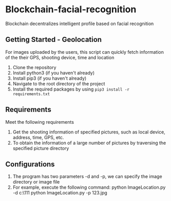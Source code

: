 # Blockchain-facial-recognition
Blockchain decentralizes intelligent profile based on facial recognition


## Getting Started - Geolocation
For images uploaded by the users, this script can quickly fetch information of the their GPS, shooting device, time and location

1. Clone the repository
2. Install python3 (if you haven't already)
3. Install pip3 (if you haven't already)
4. Navigate to the root directory of the project
5. Install the required packages by using `pip3 install -r requirements.txt`


## Requirements
Meet the following requirements

1. Get the shooting information of specified pictures, such as local device, address, time, GPS, etc.
2. To obtain the information of a large number of pictures by traversing the specified picture directory

## Configurations

1. The program has two parameters -d and -p, we can specify the image directory or image file
2. For example, execute the following command:
  python ImageLocation.py -d c:\\111
  python ImageLocation.py -p 123.jpg
